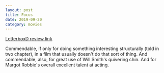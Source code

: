 ```yaml
---
layout: post
title: Focus
date: 2019-09-20
category: movies
---
```

 
[LetterboxD review link](https://letterboxd.com/samarthbhaskar/film/focus-2015/)

Commendable, if only for doing something interesting structurally (told in two chapter), in a film that usually doesn't do that sort of thing. And commendable, also, for great use of Will Smith's quivering chin. And for Margot Robbie's overall excellent talent at acting.